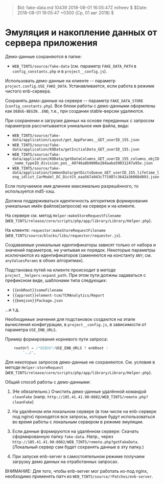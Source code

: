 > $Id: fake-data.md 10439 2018-08-01 16:05:47Z miheev $
> $Date: 2018-08-01 19:05:47 +0300 (Ср, 01 авг 2018) $

Эмуляция и накопление данных от сервера приложения
==================================================

Демо-данные сохраняются в папке:

- `WEB_TINTS/source/fake-data` (см. параметр `FAKE_DATA_PATH` в
  `config_constants.php` и в `project__config.js`).

Использовать демо-данные на клиенте -- параметр `project.config.USE_FAKE_DATA`.
Устанавливается, если работа в режиме чистого enb-сервера.

Сохранять демо-данные на сервере -- параметр `FAKE_DATA_STORE`
(`config_constants.php`). Все блоки работы с демо-данными оформлены как
`DEBUG-BEGIN..END`, т.е., при создании stable-версии удаляются.

При сохранении и загрузке данных на основе переданных с запросом параметров
рассчитывается уникальное имя файла, вида:

- `WEB_TINTS/source/fake-data/application/Layout/get_AppParams__GET_userID_155.json`
- `WEB_TINTS/source/fake-data/application/KOData/getInitialData_GET_userID_155.json`
- `WEB_TINTS/source/fake-data/application/KOData/getDataColumns_GET_userID_155_columns_objID_name_typeID_division_pos__40746a8b9006e284aaba59031247a95e.json`
- `WEB_TINTS/source/fake-data/application/CommonData/getDictsQueue_GET_userID_155_lifetime_long_idlist_CarModel_DC_DictCh_eaa567a943c771987c3642a36068d893.json`

Если получаемое имя длиннее максимально разрешённого, то используется md5-хэш.

Должна поддерживаться идентичность алгоритмов формирования уникальных имён
файлов(запросов) на сервере и на клиенте.

На сервере см. метод `Helper:makeStoreRequestFilename`
(`WEB_TINTS/release/core/scripts/php/app/library/Library/Helper.php`).

На клиенте: `requestor:makeStoreRequestFilename`
(`WEB_TINTS/source/blocks/libs/requestor/requestor.js`).

Создаваемые уникальные идентификаторы зависят только от набора и значений
параметров, не учитывая их порядок. Некоторые параметры исключаются из
идентификаторов (заменяются на константу `ANY`; см. `anyValuesParams` в обоих
алгоритмах).

Подстановка путей на клиенте происходит в методе
`project__helpers:expand_path`. При этом пути должны задаваться с префиксном
виде, шаблонами типа следующих:

- `{{enbRoot}}someFilename`
- `{{approot}}element-tcm/TCMAnalytics/Report`
- `{{bemjson}}Package.json`

...и т.д.

Необходимые значения для подстановок создаются на этапе вычисления
конфигурации, в `project__config.js`, в зависимости от параметра
`USE_ENB_URLS`.

Пример формирования корневого пути запроса:
```javascript
    rootUrl = /*DEBUG*/USE_ENB_URLS ? enbRoot :
        '../',
```

Для некоторых запросов демо-данные не сохраняются. См. условия в методе
`Helper:storeRequest` (`WEB_TINTS/release/core/scripts/php/app/library/Library/Helper.php`).

Общий способ работы с демо-данными:

1. (Не обязательно.) Очистить демо-данные удалённой командой `cleanFake` (напр. `http://185.41.41.90:8082/WEB_TINTS/remote.php?cleanFake`)

2. На удалённом или локальном сервере (в том числе на enb-сервере под nginx)
   проходятся все запросы, которые будут использоваться во время работы с
   локальным сервером в режиме эмуляции.

3. Если данные формируются на удалённом сервере: Скачать сформированную папку
   `fake-data`. Напр., через
   `http://185.41.41.90:8082/WEB_TINTS/remote.php?getFakeData`. (Локальный
   сервер сам будет сохранять данные в эту папку.)

4. При запуске enb-server в самостоятельном режиме получаем загрузку демо данных на отработанных запросах.

ВНИМАНИЕ: Для того, чтобы enb-server мог работать из-под nginx, необходимо применять патч из `WEB_TINTS/source/!Patches/enb-server`.


